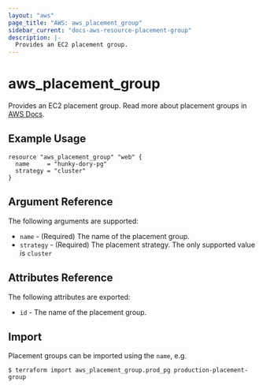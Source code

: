 ```yaml
---
layout: "aws"
page_title: "AWS: aws_placement_group"
sidebar_current: "docs-aws-resource-placement-group"
description: |-
  Provides an EC2 placement group.
---
```


# aws\_placement\_group

Provides an EC2 placement group. Read more about placement groups
in [AWS Docs](https://docs.aws.amazon.com/AWSEC2/latest/UserGuide/placement-groups.html).

## Example Usage

```hcl
resource "aws_placement_group" "web" {
  name     = "hunky-dory-pg"
  strategy = "cluster"
}
```

## Argument Reference

The following arguments are supported:

* `name` - (Required) The name of the placement group.
* `strategy` - (Required) The placement strategy. The only supported value is `cluster`

## Attributes Reference

The following attributes are exported:

* `id` - The name of the placement group.

## Import

Placement groups can be imported using the `name`, e.g.

```
$ terraform import aws_placement_group.prod_pg production-placement-group
```